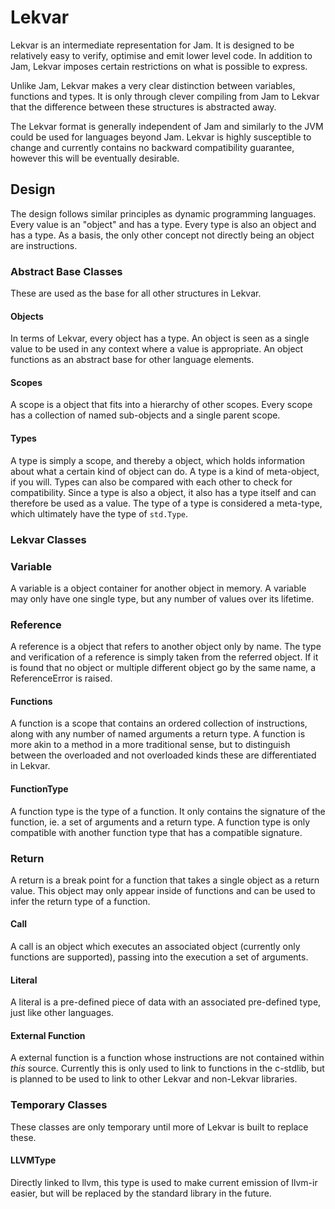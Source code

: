 # Lekvar

Lekvar is an intermediate representation for Jam. It is designed to be relatively easy to verify, optimise and emit lower level code. In addition to Jam, Lekvar imposes certain restrictions on what is possible to express.

Unlike Jam, Lekvar makes a very clear distinction between variables, functions and types. It is only through clever compiling from Jam to Lekvar that the difference between these structures is abstracted away.

The Lekvar format is generally independent of Jam and similarly to the JVM could be used for languages beyond Jam. Lekvar is highly susceptible to change and currently contains no backward compatibility guarantee, however this will be eventually desirable.

## Design

The design follows similar principles as dynamic programming languages. Every value is an "object" and has a type. Every type is also an object and has a type. As a basis, the only other concept not directly being an object are instructions.

### Abstract Base Classes

These are used as the base for all other structures in Lekvar.

#### Objects

In terms of Lekvar, every object has a type. An object is seen as a single value to be used in any context where a value is appropriate. An object functions as an abstract base for other language elements.

#### Scopes

A scope is a object that fits into a hierarchy of other scopes. Every scope has a collection of named sub-objects and a single parent scope.

#### Types

A type is simply a scope, and thereby a object, which holds information about what a certain kind of object can do. A type is a kind of meta-object, if you will. Types can also be compared with each other to check for compatibility. Since a type is also a object, it also has a type itself and can therefore be used as a value. The type of a type is considered a meta-type, which ultimately have the type of `std.Type`.

### Lekvar Classes

### Variable

A variable is a object container for another object in memory. A variable may only have one single type, but any number of values over its lifetime.

### Reference

A reference is a object that refers to another object only by name. The type and verification of a reference is simply taken from the referred object. If it is found that no object or multiple different object go by the same name, a ReferenceError is raised.

#### Functions

A function is a scope that contains an ordered collection of instructions, along with any number of named arguments a return type. A function is more akin to a method in a more traditional sense, but to distinguish between the overloaded and not overloaded kinds these are differentiated in Lekvar.

#### FunctionType

A function type is the type of a function. It only contains the signature of the function, ie. a set of arguments and a return type. A function type is only compatible with another function type that has a compatible signature.

### Return

A return is a break point for a function that takes a single object as a return value. This object may only appear inside of functions and can be used to infer the return type of a function.

#### Call

A call is an object which executes an associated object (currently only functions are supported), passing into the execution a set of arguments.

#### Literal

A literal is a pre-defined piece of data with an associated pre-defined type, just like other languages.

#### External Function

A external function is a function whose instructions are not contained within *this* source. Currently this is only used to link to functions in the c-stdlib, but is planned to be used to link to other Lekvar and non-Lekvar libraries.

### Temporary Classes

These classes are only temporary until more of Lekvar is built to replace these.

#### LLVMType

Directly linked to llvm, this type is used to make current emission of llvm-ir easier, but will be replaced by the standard library in the future.
